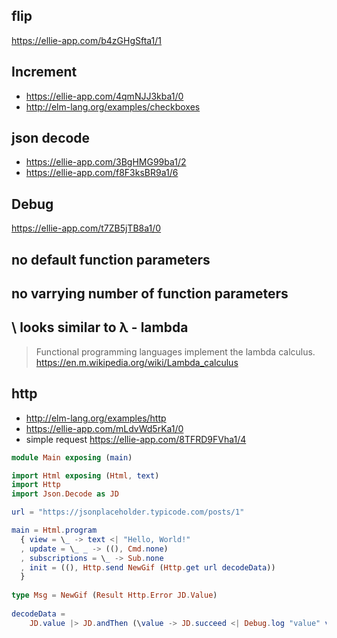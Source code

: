 ## flip

https://ellie-app.com/b4zGHgSfta1/1

## Increment

- https://ellie-app.com/4qmNJJ3kba1/0
- http://elm-lang.org/examples/checkboxes

## json decode
- https://ellie-app.com/3BgHMG99ba1/2
- https://ellie-app.com/f8F3ksBR9a1/6

## Debug

https://ellie-app.com/t7ZB5jTB8a1/0

## no default function parameters

## no varrying number of function parameters

## \ looks similar to λ - lambda

>Functional programming languages implement the lambda calculus. https://en.m.wikipedia.org/wiki/Lambda_calculus

## http

- http://elm-lang.org/examples/http
- https://ellie-app.com/mLdvWd5rKa1/0
- simple request https://ellie-app.com/8TFRD9FVha1/4

```elm
module Main exposing (main)

import Html exposing (Html, text)
import Http
import Json.Decode as JD

url = "https://jsonplaceholder.typicode.com/posts/1"

main = Html.program
  { view = \_ -> text <| "Hello, World!"
  , update = \_ _ -> ((), Cmd.none)
  , subscriptions = \_ -> Sub.none
  , init = ((), Http.send NewGif (Http.get url decodeData))
  }
 
type Msg = NewGif (Result Http.Error JD.Value)
        
decodeData =
    JD.value |> JD.andThen (\value -> JD.succeed <| Debug.log "value" value)
```